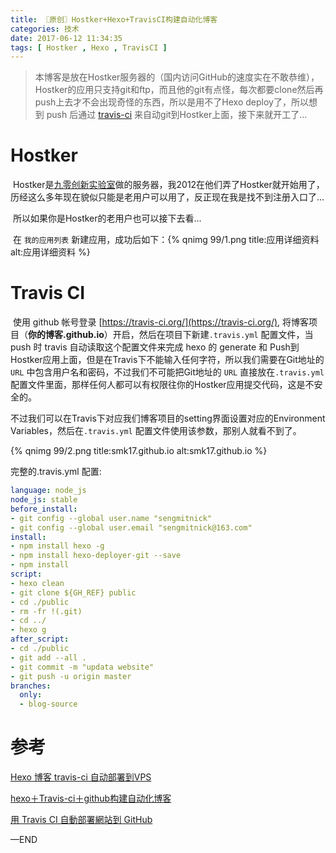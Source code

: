 ```yaml
---
title: 〖原创〗Hostker+Hexo+TravisCI构建自动化博客
categories: 技术
date: 2017-06-12 11:34:35
tags: [ Hostker , Hexo , TravisCI ]
---
```


> 本博客是放在Hostker服务器的（国内访问GitHub的速度实在不敢恭维），Hostker的应用只支持git和ftp，而且他的git有点怪，每次都要clone然后再push上去才不会出现奇怪的东西，所以是用不了Hexo deploy了，所以想到 push 后通过 [travis-ci](https://travis-ci.org/) 来自动git到Hostker上面，接下来就开工了…<!--more-->


#  Hostker

​	Hostker是[九零创新实验室](https://www.90.cx/)做的服务器，我2012在他们弄了Hostker就开始用了，历经这么多年现在貌似只能是老用户可以用了，反正现在我是找不到注册入口了...

​	所以如果你是Hostker的老用户也可以接下去看...

​	在 `我的应用列表` 新建应用，成功后如下：{% qnimg 99/1.png title:应用详细资料 alt:应用详细资料 %}

# Travis CI

​	使用 github 帐号登录 [https://travis-ci.org/](https://travis-ci.org/), 将博客项目（**你的博客.github.io**）开启，然后在项目下新建`.travis.yml` 配置文件，当 push 时 travis 自动读取这个配置文件来完成 hexo 的 generate 和 Push到Hostker应用上面，但是在Travis下不能输入任何字符，所以我们需要在Git地址的 `URL` 中包含用户名和密码，不过我们不可能把Git地址的 `URL` 直接放在`.travis.yml` 配置文件里面，那样任何人都可以有权限往你的Hostker应用提交代码，这是不安全的。

​	不过我们可以在Travis下对应我们博客项目的setting界面设置对应的Environment Variables，然后在`.travis.yml` 配置文件使用该参数，那别人就看不到了。

{% qnimg 99/2.png title:smk17.github.io alt:smk17.github.io %}

完整的.travis.yml 配置:
~~~ YAML
language: node_js
node_js: stable
before_install:
- git config --global user.name "sengmitnick"
- git config --global user.email "sengmitnick@163.com"
install:
- npm install hexo -g
- npm install hexo-deployer-git --save
- npm install
script:
- hexo clean
- git clone ${GH_REF} public
- cd ./public
- rm -fr !(.git)
- cd ../
- hexo g
after_script:
- cd ./public
- git add --all .
- git commit -m "updata website"
- git push -u origin master
branches:
  only:
  - blog-source
~~~

# 参考

[Hexo 博客 travis-ci 自动部署到VPS](https://uedsky.com/2016-06/travis-deploy/)

[hexo＋Travis-ci＋github构建自动化博客](http://blog.csdn.net/u012373815/article/details/53574002)

[用 Travis CI 自動部署網站到 GitHub](https://zespia.tw/blog/2015/01/21/continuous-deployment-to-github-with-travis/)

—END